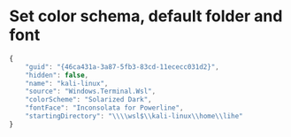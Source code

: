 # Set color schema, default folder and font
```javascript
{
    "guid": "{46ca431a-3a87-5fb3-83cd-11ececc031d2}",
    "hidden": false,
    "name": "kali-linux",
    "source": "Windows.Terminal.Wsl",
    "colorScheme": "Solarized Dark",
    "fontFace": "Inconsolata for Powerline",
    "startingDirectory": "\\\\wsl$\\kali-linux\\home\\lihe"
}
```